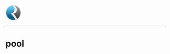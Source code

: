 <img src="https://raw.githubusercontent.com/RigoBlock/PR/master/1441400_10153552843930051_1897002707_n.png" width="50px" >

---

# pool
